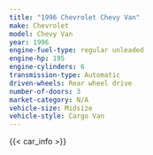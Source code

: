 ```yaml
---
title: "1996 Chevrolet Chevy Van"
make: Chevrolet
model: Chevy Van
year: 1996
engine-fuel-type: regular unleaded
engine-hp: 195
engine-cylinders: 6
transmission-type: Automatic
driven-wheels: Rear wheel drive
number-of-doors: 3
market-category: N/A
vehicle-size: Midsize
vehicle-style: Cargo Van
---
```


{{< car_info >}}
